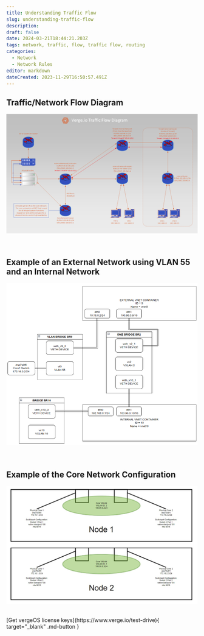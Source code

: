```yaml
---
title: Understanding Traffic Flow
slug: understanding-traffic-flow
description: 
draft: false
date: 2024-03-21T18:44:21.203Z
tags: network, traffic, flow, traffic flow, routing
categories:
  - Network
  - Network Rules
editor: markdown
dateCreated: 2023-11-29T16:50:57.491Z
---
```


## Traffic/Network Flow Diagram
![VergeOS-traffic-flow_(1).png](/docs/public/knowledgebase/vergeio-traffic-flow_(1).png)

<br>

## Example of an External Network using VLAN 55 and an Internal Network
![vnet_wiring.png](/docs/public/knowledgebase/vnet_wiring.png)

<br>

## Example of the Core Network Configuration
![core_config.jpg](/docs/public/core_config.jpg)

<br>
[Get vergeOS license keys](https://www.verge.io/test-drive){ target="_blank" .md-button }